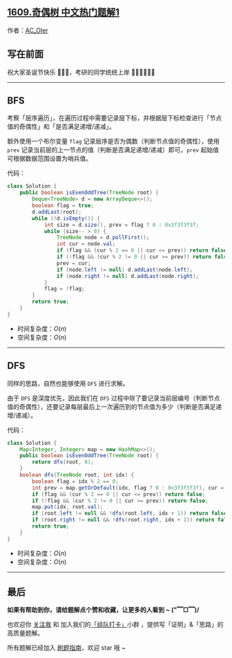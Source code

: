 ## [1609.奇偶树 中文热门题解1](https://leetcode.cn/problems/even-odd-tree/solutions/100000/gong-shui-san-xie-yi-ti-shuang-jie-bfs-d-kuyi)

作者：[AC_OIer](https://leetcode.cn/u/AC_OIer)
## 写在前面

祝大家圣诞节快乐 🎄🎄🎄，考研的同学统统上岸 🙏🏻🙏🏻🙏🏻

---

## BFS

考察「层序遍历」，在遍历过程中需要记录层下标，并根据层下标检查进行「节点值的奇偶性」和「是否满足递增/递减」。

额外使用一个布尔变量 `flag` 记录层序是否为偶数（判断节点值的奇偶性），使用 `prev` 记录当前层的上一节点的值（判断是否满足递增/递减）即可，`prev` 起始值可根据数据范围设置为哨兵值。

代码：
```Java []
class Solution {
    public boolean isEvenOddTree(TreeNode root) {
        Deque<TreeNode> d = new ArrayDeque<>();
        boolean flag = true;
        d.addLast(root);
        while (!d.isEmpty()) {
            int size = d.size(), prev = flag ? 0 : 0x3f3f3f3f;
            while (size-- > 0) {
                TreeNode node = d.pollFirst();
                int cur = node.val;
                if (flag && (cur % 2 == 0 || cur <= prev)) return false;
                if (!flag && (cur % 2 != 0 || cur >= prev)) return false;
                prev = cur;
                if (node.left != null) d.addLast(node.left);
                if (node.right != null) d.addLast(node.right);
            }
            flag = !flag;
        }
        return true;
    }
}
```
* 时间复杂度：$O(n)$
* 空间复杂度：$O(n)$

---

## DFS

同样的思路，自然也能够使用 `DFS` 进行求解。

由于 `DFS`  是深度优先，因此我们在 `DFS` 过程中除了要记录当前层编号（判断节点值的奇偶性），还要记录每层最后上一次遍历到的节点值为多少（判断是否满足递增/递减）。

代码：
```Java []
class Solution {
    Map<Integer, Integer> map = new HashMap<>();
    public boolean isEvenOddTree(TreeNode root) {
        return dfs(root, 0);
    }
    boolean dfs(TreeNode root, int idx) {
        boolean flag = idx % 2 == 0;
        int prev = map.getOrDefault(idx, flag ? 0 : 0x3f3f3f3f), cur = root.val;
        if (flag && (cur % 2 == 0 || cur <= prev)) return false;
        if (!flag && (cur % 2 != 0 || cur >= prev)) return false;
        map.put(idx, root.val);
        if (root.left != null && !dfs(root.left, idx + 1)) return false;
        if (root.right != null && !dfs(root.right, idx + 1)) return false;
        return true;
    }
}
```
* 时间复杂度：$O(n)$
* 空间复杂度：$O(n)$

---

## 最后

**如果有帮助到你，请给题解点个赞和收藏，让更多的人看到 ~ ("▔□▔)/**

也欢迎你 [关注我](https://oscimg.oschina.net/oscnet/up-19688dc1af05cf8bdea43b2a863038ab9e5.png) 和 加入我们的[「组队打卡」](https://leetcode-cn.com/u/ac_oier/)小群 ，提供写「证明」&「思路」的高质量题解。

所有题解已经加入 [刷题指南](https://github.com/SharingSource/LogicStack-LeetCode/wiki)，欢迎 star 哦 ~ 